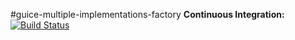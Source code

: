 #guice-multiple-implementations-factory
**Continuous Integration:** [![Build Status](https://travis-ci.org/ChrisZhong/guice-multiple-implementations-factory.svg?branch=master)](https://travis-ci.org/ChrisZhong/guice-multiple-implementations-factory)

